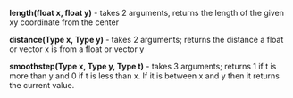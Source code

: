 **length(float x, float y)** - takes 2 arguments, returns the length of the given xy coordinate from the center

**distance(Type x, Type y)** - takes 2 arguments;
returns the distance a float or vector x is from a float or vector y

**smoothstep(Type x, Type y, Type t)** - takes 3 arguments; returns 1 if t is more than y and 0 if t is less than x. If it is between x and y then it returns the current value.
